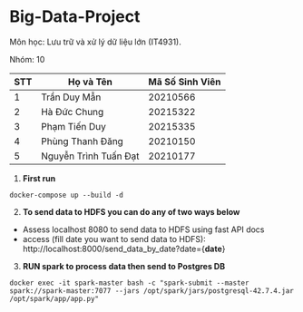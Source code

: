 # Big-Data-Project

Môn học: Lưu trữ và xử lý dữ liệu lớn (IT4931).

Nhóm: 10

| STT | Họ và Tên               | Mã Số Sinh Viên  |
|-----|-------------------------|------------------|
|  1  | Trần Duy Mẫn            |      20210566    |
|  2  | Hà Đức Chung            |      20215322    |
|  3  | Phạm Tiến Duy           |      20215335    |
|  4  | Phùng Thanh Đăng        |      20210150    |
|  5  | Nguyễn Trình Tuấn Đạt   |      20210177    |


1. **First run**
```
docker-compose up --build -d
```
2. **To send data to HDFS you can do any of two ways below**
* Assess localhost 8080 to send data to HDFS using fast API docs
* access (fill date you want to send data to HDFS): http://localhost:8000/send_data_by_date?date={**date**}

3. **RUN spark to process data then send to Postgres DB**
```
docker exec -it spark-master bash -c "spark-submit --master spark://spark-master:7077 --jars /opt/spark/jars/postgresql-42.7.4.jar /opt/spark/app/app.py"
```
